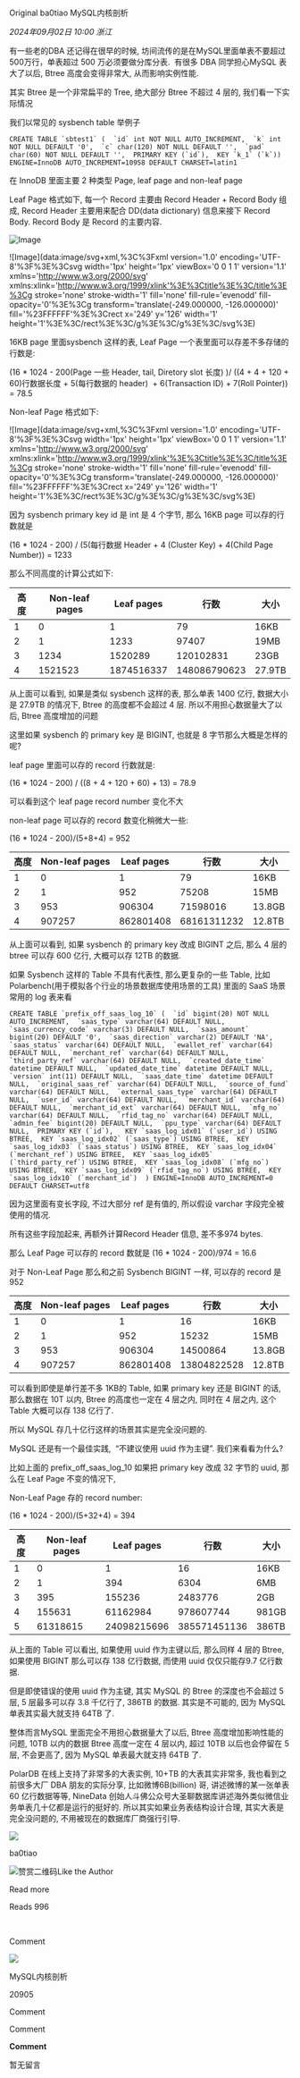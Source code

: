 # 

Original ba0tiao MySQL内核剖析

_2024年09月02日 10:00_ _浙江_

有一些老的DBA 还记得在很早的时候, 坊间流传的是在MySQL里面单表不要超过500万行，单表超过 500 万必须要做分库分表.  有很多 DBA 同学担心MySQL 表大了以后, Btree 高度会变得非常大, 从而影响实例性能.

其实 Btree 是一个非常扁平的 Tree, 绝大部分 Btree 不超过 4 层的, 我们看一下实际情况

我们以常见的 sysbench table 举例子

```
CREATE TABLE `sbtest1` (  `id` int NOT NULL AUTO_INCREMENT,  `k` int NOT NULL DEFAULT '0',  `c` char(120) NOT NULL DEFAULT '',  `pad` char(60) NOT NULL DEFAULT '',  PRIMARY KEY (`id`),  KEY `k_1` (`k`)) ENGINE=InnoDB AUTO_INCREMENT=10958 DEFAULT CHARSET=latin1
```

在 InnoDB 里面主要 2 种类型 Page, leaf page and non-leaf page

Leaf Page 格式如下, 每一个 Record 主要由 Record Header + Record Body 组成, Record Header 主要用来配合 DD(data dictionary) 信息来接下 Record Body. Record Body 是 Record 的主要内容.

![Image](https://mmbiz.qpic.cn/sz_mmbiz_png/y7l9KJ42n2yibAOUZuspovoosibgKUxwFuCtdicGlLTcrQUevqgbNlibs5Qs58tXvKD9AhriaeiaZJjubewTQAeEqzow/640?wx_fmt=png&from=appmsg&tp=webp&wxfrom=5&wx_lazy=1&wx_co=1)

!\[Image\](data:image/svg+xml,%3C%3Fxml version='1.0' encoding='UTF-8'%3F%3E%3Csvg width='1px' height='1px' viewBox='0 0 1 1' version='1.1' xmlns='http://www.w3.org/2000/svg' xmlns:xlink='http://www.w3.org/1999/xlink'%3E%3Ctitle%3E%3C/title%3E%3Cg stroke='none' stroke-width='1' fill='none' fill-rule='evenodd' fill-opacity='0'%3E%3Cg transform='translate(-249.000000, -126.000000)' fill='%23FFFFFF'%3E%3Crect x='249' y='126' width='1' height='1'%3E%3C/rect%3E%3C/g%3E%3C/g%3E%3C/svg%3E)

16KB page 里面sysbench 这样的表, Leaf Page 一个表里面可以存差不多存储的行数是:

(16 * 1024 - 200(Page 一些 Header, tail, Diretory slot 长度) )/ ((4 + 4 + 120 + 60)行数据长度 + 5(每行数据的 header)  + 6(Transaction ID) + 7(Roll Pointer)) = 78.5

Non-leaf Page 格式如下:

!\[Image\](data:image/svg+xml,%3C%3Fxml version='1.0' encoding='UTF-8'%3F%3E%3Csvg width='1px' height='1px' viewBox='0 0 1 1' version='1.1' xmlns='http://www.w3.org/2000/svg' xmlns:xlink='http://www.w3.org/1999/xlink'%3E%3Ctitle%3E%3C/title%3E%3Cg stroke='none' stroke-width='1' fill='none' fill-rule='evenodd' fill-opacity='0'%3E%3Cg transform='translate(-249.000000, -126.000000)' fill='%23FFFFFF'%3E%3Crect x='249' y='126' width='1' height='1'%3E%3C/rect%3E%3C/g%3E%3C/g%3E%3C/svg%3E)

因为 sysbench primary key id 是 int 是 4 个字节, 那么 16KB page 可以存的行数就是

(16 * 1024 - 200) / (5(每行数据 Header + 4 (Cluster Key) + 4(Child Page Number)) = 1233

那么不同高度的计算公式如下:

|高度|Non-leaf pages|Leaf pages|行数|大小|
|---|---|---|---|---|
|1|0|1|79|16KB|
|2|1|1233|97407|19MB|
|3|1234|1520289|120102831|23GB|
|4|1521523|1874516337|148086790623|27.9TB|

从上面可以看到, 如果是类似 sysbench 这样的表, 那么单表 1400 亿行, 数据大小是 27.9TB 的情况下, Btree 的高度都不会超过 4 层. 所以不用担心数据量大了以后, Btree 高度增加的问题

这里如果 sysbench 的 primary key 是 BIGINT, 也就是 8 字节那么大概是怎样的呢?

leaf page 里面可以存的 record 行数就是:

(16 * 1024 - 200) / ((8 + 4 + 120 + 60) + 13) = 78.9

可以看到这个 leaf page record number 变化不大

non-leaf page 可以存的 record 数变化稍微大一些:

(16 * 1024 - 200)/(5+8+4) = 952

|高度|Non-leaf pages|Leaf pages|行数|大小|
|---|---|---|---|---|
|1|0|1|79|16KB|
|2|1|952|75208|15MB|
|3|953|906304|71598016|13.8GB|
|4|907257|862801408|68161311232|12.8TB|

从上面可以看到, 如果 sysbench 的 primary key 改成 BIGINT 之后, 那么 4 层的 btree 可以存 600 亿行, 大概可以存 12TB 的数据.

如果 Sysbench 这样的 Table 不具有代表性, 那么更复杂的一些 Table, 比如 Polarbench(用于模拟各个行业的场景数据库使用场景的工具) 里面的 SaaS 场景常用的 log 表来看

```
CREATE TABLE `prefix_off_saas_log_10` (  `id` bigint(20) NOT NULL AUTO_INCREMENT,  `saas_type` varchar(64) DEFAULT NULL,  `saas_currency_code` varchar(3) DEFAULT NULL,  `saas_amount` bigint(20) DEFAULT '0',  `saas_direction` varchar(2) DEFAULT 'NA',  `saas_status` varchar(64) DEFAULT NULL,  `ewallet_ref` varchar(64) DEFAULT NULL,  `merchant_ref` varchar(64) DEFAULT NULL,  `third_party_ref` varchar(64) DEFAULT NULL,  `created_date_time` datetime DEFAULT NULL,  `updated_date_time` datetime DEFAULT NULL,  `version` int(11) DEFAULT NULL,  `saas_date_time` datetime DEFAULT NULL,  `original_saas_ref` varchar(64) DEFAULT NULL,  `source_of_fund` varchar(64) DEFAULT NULL,  `external_saas_type` varchar(64) DEFAULT NULL,  `user_id` varchar(64) DEFAULT NULL,  `merchant_id` varchar(64) DEFAULT NULL,  `merchant_id_ext` varchar(64) DEFAULT NULL,  `mfg_no` varchar(64) DEFAULT NULL,  `rfid_tag_no` varchar(64) DEFAULT NULL,  `admin_fee` bigint(20) DEFAULT NULL,  `ppu_type` varchar(64) DEFAULT NULL,  PRIMARY KEY (`id`),   KEY `saas_log_idx01` (`user_id`) USING BTREE,  KEY `saas_log_idx02` (`saas_type`) USING BTREE,  KEY `saas_log_idx03` (`saas_status`) USING BTREE,  KEY `saas_log_idx04` (`merchant_ref`) USING BTREE,  KEY `saas_log_idx05` (`third_party_ref`) USING BTREE,  KEY `saas_log_idx08` (`mfg_no`) USING BTREE,  KEY `saas_log_idx09` (`rfid_tag_no`) USING BTREE,  KEY `saas_log_idx10` (`merchant_id`)  ) ENGINE=InnoDB AUTO_INCREMENT=0 DEFAULT CHARSET=utf8
```

因为这里面有变长字段, 不过大部分 ref 是有值的, 所以假设 varchar 字段完全被使用的情况.

所有这些字段加起来, 再额外计算Record Header 信息, 差不多974 bytes.

那么 Leaf Page 可以存的 record 数就是 (16 * 1024 - 200)/974 = 16.6

对于 Non-Leaf Page 那么和之前 Sysbench BIGINT 一样, 可以存的 record 是 952

|高度|Non-leaf pages|Leaf pages|行数|大小|
|---|---|---|---|---|
|1|0|1|16|16KB|
|2|1|952|15232|15MB|
|3|953|906304|14500864|13.8GB|
|4|907257|862801408|13804822528|12.8TB|

可以看到即使是单行差不多 1KB的 Table, 如果 primary key 还是 BIGINT 的话, 那么数据在 10T 以内, Btree 的高度也一定在 4 层之内, 同时在 4 层之内, 这个Table 大概可以存 138 亿行了.

所以 MySQL 存几十亿行这样的场景其实是完全没问题的.

MySQL 还是有一个最佳实践,  “不建议使用 uuid 作为主键”. 我们来看看为什么?

比如上面的 prefix_off_saas_log_10 如果把 primary key 改成 32 字节的 uuid, 那么在 Leaf Page 不变的情况下,

Non-Leaf Page 存的 record number:

(16 * 1024 - 200)/(5+32+4) = 394

|高度|Non-leaf pages|Leaf pages|行数|大小|
|---|---|---|---|---|
|1|0|1|16|16KB|
|2|1|394|6304|6MB|
|3|395|155236|2483776|2GB|
|4|155631|61162984|978607744|981GB|
|5|61318615|24098215696|385571451136|386TB|

从上面的 Table 可以看出, 如果使用 uuid 作为主键以后, 那么同样 4 层的 Btree, 如果使用 BIGINT 那么可以存 138 亿行数据, 而使用 uuid 仅仅只能存9.7 亿行数据.

但是即使错误的使用 uuid 作为主键, 其实 MySQL 的 Btree 的深度也不会超过 5 层, 5 层最多可以存 3.8 千亿行了, 386TB 的数据. 其实是不可能的, 因为 MySQL 单表其实最大就支持 64TB 了.

整体而言MySQL 里面完全不用担心数据量大了以后, Btree 高度增加影响性能的问题, 10TB 以内的数据 Btree 高度一定在 4 层以内, 超过 10TB 以后也会停留在 5 层, 不会更高了, 因为 MySQL 单表最大就支持 64TB 了.

PolarDB 在线上支持了非常多的大表实例, 10+TB 的大表其实非常多, 我也看到之前很多大厂 DBA 朋友的实际分享, 比如微博6B(billion) 哥, 讲述微博的某一张单表 60 亿行数据等等, NineData 创始人斗佛公众号大圣聊数据库讲述海外类似微信业务单表几十亿都是运行的挺好的. 所以其实如果业务表结构设计合理, 其实大表是完全没问题的, 不用被现在的数据库厂商强行引导.

![](https://mmbiz.qlogo.cn/mmbiz_jpg/Szib8ySqErWJoO5FQJNtEXPh2LwjV2ydlEZUH0ZqYuKjIV5KPzOic7n4ZOXiap6LyEsB04JUsRAuAyuhqgBk0mhBg/0?wx_fmt=jpeg)

ba0tiao

![赞赏二维码](<https://mp.weixin.qq.com/s?__biz=MzI0NzAxMTgxNg==&mid=2456161111&idx=1&sn=f89cf9fea82e85997b075ac15f8a7b6c&chksm=ff3897177b528af7bf8401a8663d2c6c892f9bdf2db877388df361ced3f3c20b01cdcd290c83&mpshare=1&scene=24&srcid=0902OhKtUWq6FN1t8HcczLfT&sharer_shareinfo=2e2c4cbd525e71874ae30064efaba388&sharer_shareinfo_first=2e2c4cbd525e71874ae30064efaba388&key=daf9bdc5abc4e8d06269c7a1c696e13575ec5d1bbc63a2d5b436063176210018fdedef97640cf7d416d62c92f3899d6f3aef5cfcf1e0639f86abc5eda815ff8a1f32cd6ef491d938d2b37b8641b496d7401273a7cffc4db91f15958b7b0302110ab674b026ef2331175f01e8516416e68086f57c53de88bbaa99716ab55e2b54&ascene=14&uin=MTEwNTU1MjgwMw%3D%3D&devicetype=iMac+MacBookAir10%2C1+OSX+OSX+14.6.1+build(23G93)&version=13080710&nettype=WIFI&lang=en&session_us=gh_100244b4ffe5&countrycode=CN&fontScale=100&exportkey=n_ChQIAhIQvYu7suRLiXDGD%2BVa0B2tCRKUAgIE97dBBAEAAAAAAI9FILuWhPUAAAAOpnltbLcz9gKNyK89dVj0aE2aTHVdQL2z4RkELiL22GLHXIR3w93spGwfNnBKfxpnbMJWTRAd4sr9X0ISfkrtri6SuG1e%2B7FjVBfSqxrMJ%2BVgmykS1W63od0GMZXnWID3ZNWYsCBq%2F0qTEBIDHO3krfMU3a9%2BCVHzmZOfLau103kUsWvOXF%2FrH%2B9daJ%2Bi9LmJEDl%2BCxeem7FXhifffzXjqswjeGjlCEkLIgfPmvk7UDtxDzi3D4VWYz3OXEWycW9IVRltywT8%2FIpbjVx0XFLzK14%2BHt9lPd1tZkayN8Y9JnjHEntpEwf%2Fa5%2BRDIxGP2Szwct0%2B2hcCK6oKoFWBA%3D%3D&acctmode=0&pass_ticket=QbUHUDXtM7ZeAK4rv%2BbpJXIKQu2oQXcSiFjmZMVGYhgI7hmWosHlQRqo%2FgponEUX&wx_header=0>)Like the Author

Read more

Reads 996

​

Comment

[](javacript:;)

![](http://mmbiz.qpic.cn/mmbiz_png/y7l9KJ42n2yZOFsxEbW97BqNiadFRaFdMfgnufALibicO1Ahkia7IJzQRzrqBxJUeCh4PIASibiccg6U3I0B046NRIvg/300?wx_fmt=png&wxfrom=18)

MySQL内核剖析

20905

Comment

Comment

**Comment**

暂无留言

